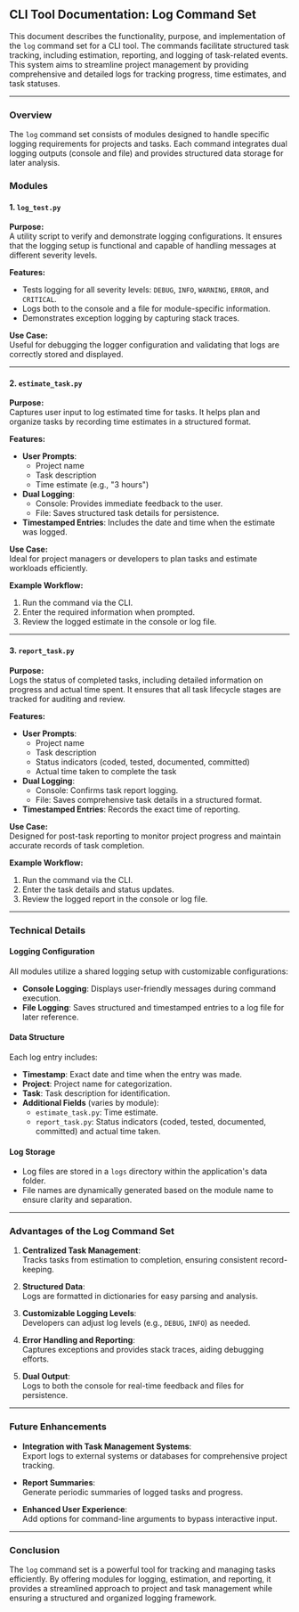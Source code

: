 ## **CLI Tool Documentation: Log Command Set**

This document describes the functionality, purpose, and implementation of the `log` command set for a CLI tool. The commands facilitate structured task tracking, including estimation, reporting, and logging of task-related events. This system aims to streamline project management by providing comprehensive and detailed logs for tracking progress, time estimates, and task statuses.

---

### **Overview**

The `log` command set consists of modules designed to handle specific logging requirements for projects and tasks. Each command integrates dual logging outputs (console and file) and provides structured data storage for later analysis.

### **Modules**

#### **1. `log_test.py`**

**Purpose:**  
A utility script to verify and demonstrate logging configurations. It ensures that the logging setup is functional and capable of handling messages at different severity levels.

**Features:**

-   Tests logging for all severity levels: `DEBUG`, `INFO`, `WARNING`, `ERROR`, and `CRITICAL`.
-   Logs both to the console and a file for module-specific information.
-   Demonstrates exception logging by capturing stack traces.

**Use Case:**  
Useful for debugging the logger configuration and validating that logs are correctly stored and displayed.

---

#### **2. `estimate_task.py`**

**Purpose:**  
Captures user input to log estimated time for tasks. It helps plan and organize tasks by recording time estimates in a structured format.

**Features:**

-   **User Prompts**:
    -   Project name
    -   Task description
    -   Time estimate (e.g., "3 hours")
-   **Dual Logging**:
    -   Console: Provides immediate feedback to the user.
    -   File: Saves structured task details for persistence.
-   **Timestamped Entries**: Includes the date and time when the estimate was logged.

**Use Case:**  
Ideal for project managers or developers to plan tasks and estimate workloads efficiently.

**Example Workflow:**

1. Run the command via the CLI.
2. Enter the required information when prompted.
3. Review the logged estimate in the console or log file.

---

#### **3. `report_task.py`**

**Purpose:**  
Logs the status of completed tasks, including detailed information on progress and actual time spent. It ensures that all task lifecycle stages are tracked for auditing and review.

**Features:**

-   **User Prompts**:
    -   Project name
    -   Task description
    -   Status indicators (coded, tested, documented, committed)
    -   Actual time taken to complete the task
-   **Dual Logging**:
    -   Console: Confirms task report logging.
    -   File: Saves comprehensive task details in a structured format.
-   **Timestamped Entries**: Records the exact time of reporting.

**Use Case:**  
Designed for post-task reporting to monitor project progress and maintain accurate records of task completion.

**Example Workflow:**

1. Run the command via the CLI.
2. Enter the task details and status updates.
3. Review the logged report in the console or log file.

---

### **Technical Details**

#### **Logging Configuration**

All modules utilize a shared logging setup with customizable configurations:

-   **Console Logging**: Displays user-friendly messages during command execution.
-   **File Logging**: Saves structured and timestamped entries to a log file for later reference.

#### **Data Structure**

Each log entry includes:

-   **Timestamp**: Exact date and time when the entry was made.
-   **Project**: Project name for categorization.
-   **Task**: Task description for identification.
-   **Additional Fields** (varies by module):
    -   `estimate_task.py`: Time estimate.
    -   `report_task.py`: Status indicators (coded, tested, documented, committed) and actual time taken.

#### **Log Storage**

-   Log files are stored in a `logs` directory within the application's data folder.
-   File names are dynamically generated based on the module name to ensure clarity and separation.

---

### **Advantages of the Log Command Set**

1. **Centralized Task Management**:  
   Tracks tasks from estimation to completion, ensuring consistent record-keeping.

2. **Structured Data**:  
   Logs are formatted in dictionaries for easy parsing and analysis.

3. **Customizable Logging Levels**:  
   Developers can adjust log levels (e.g., `DEBUG`, `INFO`) as needed.

4. **Error Handling and Reporting**:  
   Captures exceptions and provides stack traces, aiding debugging efforts.

5. **Dual Output**:  
   Logs to both the console for real-time feedback and files for persistence.

---

### **Future Enhancements**

-   **Integration with Task Management Systems**:  
    Export logs to external systems or databases for comprehensive project tracking.

-   **Report Summaries**:  
    Generate periodic summaries of logged tasks and progress.

-   **Enhanced User Experience**:  
    Add options for command-line arguments to bypass interactive input.

---

### **Conclusion**

The `log` command set is a powerful tool for tracking and managing tasks efficiently. By offering modules for logging, estimation, and reporting, it provides a streamlined approach to project and task management while ensuring a structured and organized logging framework.
